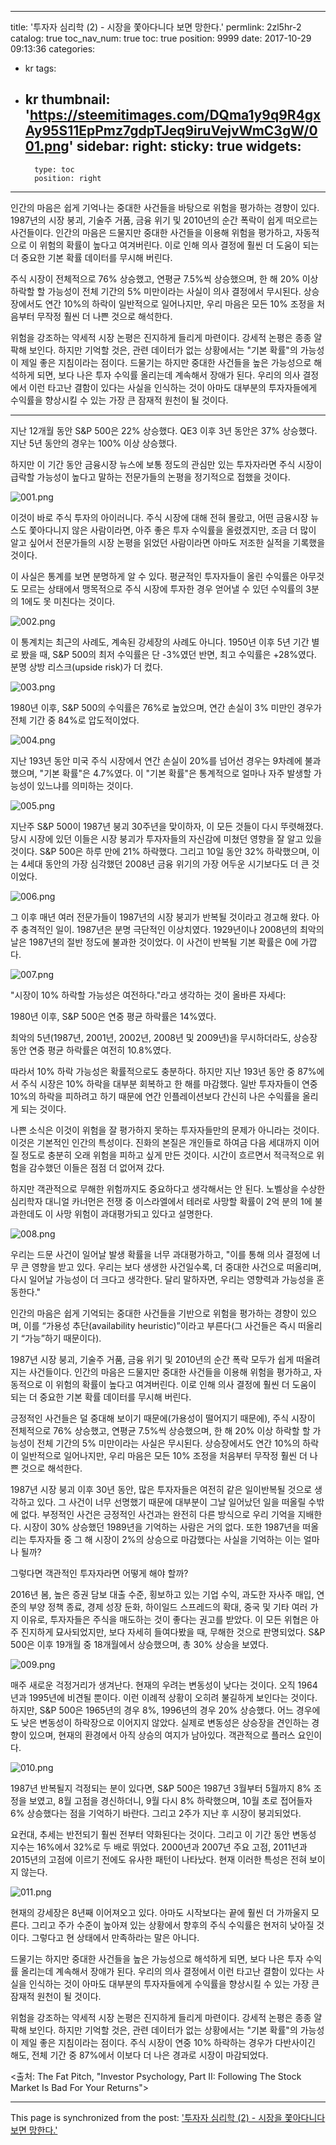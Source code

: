 
---
title: '투자자 심리학 (2) - 시장을 쫓아다니다 보면 망한다.'
permlink: 2zl5hr-2
catalog: true
toc_nav_num: true
toc: true
position: 9999
date: 2017-10-29 09:13:36
categories:
- kr
tags:
- kr
thumbnail: 'https://steemitimages.com/DQma1y9q9R4gxAy95S11EpPmz7gdpTJeq9iruVejvWmC3gW/001.png'
sidebar:
    right:
        sticky: true
widgets:
    -
        type: toc
        position: right
---


인간의 마음은 쉽게 기억나는 중대한 사건들을 바탕으로 위험을 평가하는 경향이 있다. 1987년의 시장 붕괴, 기술주 거품, 금융 위기 및 2010년의 순간 폭락이 쉽게 떠오르는 사건들이다. 인간의 마음은 드물지만 중대한 사건들을 이용해 위험을 평가하고, 자동적으로 이 위험의 확률이 높다고 여겨버린다. 이로 인해 의사 결정에 훨씬 더 도움이 되는 더 중요한 기본 확률 데이터를 무시해 버린다. 
  
주식 시장이 전체적으로 76% 상승했고, 연평균 7.5%씩 상승했으며, 한 해 20% 이상 하락할 할 가능성이 전체 기간의 5% 미만이라는 사실이 의사 결정에서 무시된다. 상승장에서도 연간 10%의 하락이 일반적으로 일어나지만, 우리 마음은 모든 10% 조정을 처음부터 무작정 훨씬 더 나쁜 것으로 해석한다.
  
위험을 강조하는 약세적 시장 논평은 진지하게 들리게 마련이다. 강세적 논평은 종종 얄팍해 보인다. 하지만 기억할 것은, 관련 데이터가 없는 상황에서는 "기본 확률"의 가능성이 제일 좋은 지침이라는 점이다. 드물기는 하지만 중대한 사건들을 높은 가능성으로 해석하게 되면, 보다 나은 투자 수익률 올리는데 계속해서 장애가 된다. 우리의 의사 결정에서 이런 타고난 결함이 있다는 사실을 인식하는 것이 아마도 대부분의 투자자들에게 수익률을 향상시킬 수 있는 가장 큰 잠재적 원천이 될 것이다. 
  
* * *
  
지난 12개월 동안 S&P 500은 22% 상승했다. QE3 이후 3년 동안은 37% 상승했다. 지난 5년 동안의 경우는 100% 이상 상승했다. 
  
하지만 이 기간 동안 금융시장 뉴스에 보통 정도의 관심만 있는 투자자라면 주식 시장이 급락할 가능성이 높다고 말하는 전문가들의 논평을 정기적으로 접했을 것이다.

![001.png](https://steemitimages.com/DQma1y9q9R4gxAy95S11EpPmz7gdpTJeq9iruVejvWmC3gW/001.png)

이것이 바로 주식 투자의 아이러니다. 주식 시장에 대해 전혀 몰랐고, 어떤 금융시장 뉴스도 쫓아다니지 않은 사람이라면, 아주 좋은 투자 수익률을 올렸겠지만, 조금 더 많이 알고 싶어서 전문가들의 시장 논평을 읽었던 사람이라면 아마도 저조한 실적을 기록했을 것이다. 
  
이 사실은 통계를 보면 분명하게 알 수 있다. 평균적인 투자자들이 올린 수익률은 아무것도 모르는 상태에서 맹목적으로 주식 시장에 투자한 경우 얻어낼 수 있던 수익률의 3분의 1에도 못 미친다는 것이다. 

![002.png](https://steemitimages.com/DQmeYXFASZMbb3mFNF1irKDvnzVPpTcH3Ac388EykQUGsQm/002.png)

이 통계치는 최근의 사례도, 계속된 강세장의 사례도 아니다. 1950년 이후 5년 기간 별로 봤을 때, S&P 500의 최저 수익률은 단 -3%였던 반면, 최고 수익률은 +28%였다. 분명 상방 리스크(upside risk)가 더 컸다. 

![003.png](https://steemitimages.com/DQmT1x8ofu6nPjS7WJeqUQyS5ridg7rMZnsxGWeBGTTkXfh/003.png)

1980년 이후, S&P 500의 수익률은 76%로 높았으며, 연간 손실이 3% 미만인 경우가 전체 기간 중 84%로 압도적이었다. 

![004.png](https://steemitimages.com/DQmf2jxG53x5v8zNYYKvRcZbv2aSvv6bVsnNdodecDj9UYh/004.png)

지난 193년 동안 미국 주식 시장에서 연간 손실이 20%를 넘어선 경우는 9차례에 불과했으며, "기본 확률"은 4.7%였다. 이 "기본 확률"은 통계적으로 얼마나 자주 발생할 가능성이 있느냐를 의미하는 것이다. 

![005.png](https://steemitimages.com/DQme7Lg7vwuAtEVavQBaB8cg9H4zFse1AhQQeGhsLbhgx8x/005.png)

지난주 S&P 500이 1987년 붕괴 30주년을 맞이하자, 이 모든 것들이 다시 뚜렷해졌다. 당시 시장에 있던 이들은 시장 붕괴가 투자자들의 자신감에 미쳤던 영향을 잘 알고 있을 것이다. S&P 500은 하루 만에 21% 하락했다. 그리고 10일 동안 32% 하락했으며, 이는 4세대 동안의 가장 심각했던 2008년 금융 위기의 가장 어두운 시기보다도 더 큰 것이었다. 

![006.png](https://steemitimages.com/DQmXgKMrKn7nnFG9BbMKENJPYfmDDhLr7yKY9BYQNXgVnTC/006.png)

그 이후 매년 여러 전문가들이 1987년의 시장 붕괴가 반복될 것이라고 경고해 왔다. 아주 충격적인 일이. 1987년은 분명 극단적인 이상치였다. 1929년이나 2008년의 최악의 날은 1987년의 절반 정도에 불과한 것이었다. 이 사건이 반복될 기본 확률은 0에 가깝다.

![007.png](https://steemitimages.com/DQmPH1b1vjTBhZa1VxGeMVFGH11TNcccgpFWZLimcdEBHKr/007.png)

"시장이 ​​10% 하락할 가능성은 여전하다."라고 생각하는 것이 올바른 자세다:
  
1980년 이후, S&P 500은 연중 평균 하락률은 14%였다.
  
최악의 5년(1987년, 2001년, 2002년, 2008년 및 2009년)을 무시하더라도, 상승장 동안 연중 평균 하락률은 여전히 ​​10.8%였다.
  
따라서 10% 하락 가능성은 확률적으로도 충분하다. 하지만 지난 193년 동안 중 87%에서 주식 시장은 10% 하락을 대부분 회복하고 한 해를 마감했다. 일반 투자자들이 연중 10%의 하락을 피하려고 하기 때문에 연간 인플레이션보다 간신히 나은 수익률을 올리게 되는 것이다.
  
나쁜 소식은 이것이 위험을 잘 평가하지 못하는 투자자들만의 문제가 아니라는 것이다. 이것은 기본적인 인간의 특성이다. 진화의 본질은 개인들로 하여금 다음 세대까지 이어질 정도로 충분히 오래 위험을 피하고 싶게 만든 것이다. 시간이 흐르면서 적극적으로 위험을 감수했던 이들은 점점 더 없어져 갔다. 
  
하지만 객관적으로 무해한 위험까지도 중요하다고 생각해서는 안 된다. 노벨상을 수상한 심리학자 대니얼 카너먼은 전쟁 중 이스라엘에서 테러로 사망할 확률이 2억 분의 1에 불과한데도 이 사망 위험이 과대평가되고 있다고 설명한다. 
 
![008.png](https://steemitimages.com/DQmXYhSZC71ULUmZUzdTcGStgPfDJhLbQyZUBrwpkbvJHDP/008.png)

우리는 드문 사건이 일어날 발생 확률을 너무 과대평가하고, "이를 통해 의사 결정에 너무 큰 영향을 받고 있다. 우리는 보다 생생한 사건일수록, 더 중대한 사건으로 떠올리며, 다시 일어날 가능성이 더 크다고 생각한다. 달리 말하자면, 우리는 영향력과 가능성을 혼동한다."
  
인간의 마음은 쉽게 기억되는 중대한 사건들을 기반으로 위험을 평가하는 경향이 있으며, 이를 “가용성 추단(availability heuristic)”이라고 부른다(그 사건들은 즉시 떠올리기 “가능”하기 때문이다). 
  
1987년 시장 붕괴, 기술주 거품, 금융 위기 및 2010년의 순간 폭락 모두가 쉽게 떠올려지는 사건들이다. 인간의 마음은 드물지만 중대한 사건들을 이용해 위험을 평가하고, 자동적으로 이 위험의 확률이 높다고 여겨버린다. 이로 인해 의사 결정에 훨씬 더 도움이 되는 더 중요한 기본 확률 데이터를 무시해 버린다. 
  
긍정적인 사건들은 덜 중대해 보이기 때문에(가용성이 떨어지기 때문에), 주식 시장이 전체적으로 76% 상승했고, 연평균 7.5%씩 상승했으며, 한 해 20% 이상 하락할 할 가능성이 전체 기간의 5% 미만이라는 사실은 무시된다. 상승장에서도 연간 10%의 하락이 일반적으로 일어나지만, 우리 마음은 모든 10% 조정을 처음부터 무작정 훨씬 더 나쁜 것으로 해석한다.

1987년 시장 붕괴 이후 30년 동안, 많은 투자자들은 여전히 같은 일이 ​​반복될 것으로 생각하고 있다. 그 사건이 너무 선명했기 때문에 대부분이 그날 일어났던 일을 떠올릴 수밖에 없다. 부정적인 사건은 긍정적인 사건과는 완전히 다른 방식으로 우리 기억을 지배한다. 시장이 30% 상승했던 1989년을 기억하는 사람은 거의 없다. 또한 1987년을 떠올리는 투자자들 중 그 해 시장이 2%의 상승으로 마감했다는 사실을 기억하는 이는 얼마나 될까? 
  
그렇다면 객관적인 투자자라면 어떻게 해야 할까?
  
2016년 봄, 높은 증권 담보 대출 수준, 횡보하고 있는 기업 수익, 과도한 자사주 매입, 연준의 부양 정책 종료, 경제 성장 둔화, 하이일드 스프레드의 확대, 중국 및 기타 여러 가지 이유로, 투자자들은 주식을 매도하는 것이 좋다는 권고를 받았다. 이 모든 위협은 아주 진지하게 묘사되었지만, 보다 자세히 들여다봤을 때, 무해한 것으로 판명되었다. S&P 500은 이후 19개월 중 18개월에서 상승했으며, 총 30% 상승을 보였다. 

![009.png](https://steemitimages.com/DQmXMrWGrYbpNzqk8uPzfSfRm8s9diDGAFk29cPLrQxRGBz/009.png)

매주 새로운 걱정거리가 생겨난다. 현재의 우려는 변동성이 낮다는 것이다. 오직 1964년과 1995년에 비견될 뿐이다. 이런 이례적 상황이 오히려 불길하게 보인다는 것이다. 하지만, S&P 500은 1965년의 경우 8%, 1996년의 경우 20% 상승했다. 어느 경우에도 낮은 변동성이 하락장으로 이어지지 않았다. 실제로 변동성은 상승장을 견인하는 경향이 있으며, 현재의 환경에서 아직 상승의 여지가 남아있다. 객관적으로 플러스 요인이다.

![010.png](https://steemitimages.com/DQmaS9LiQzZ9NRha5cNZthm36my8GiS3n3q1Rzu4ohk84Vb/010.png)

1987년 반복될지 걱정되는 분이 있다면, S&P 500은 1987년 3월부터 5월까지 8% 조정을 보였고, 8월 고점을 경신하더니, 9월 다시 8% 하락했으며, 10월 초로 접어들자 6% 상승했다는 점을 기억하기 바란다. 그리고 2주가 지난 후 시장이 붕괴되었다. 
  
요컨대, 추세는 반전되기 훨씬 전부터 약화된다는 것이다. 그리고 이 기간 동안 변동성 지수는 16%에서 32%로 두 배로 뛰었다. 2000년과 2007년 주요 고점, 2011년과 2015년의 고점에 이르기 전에도 유사한 패턴이 나타났다. 현재 이러한 특성은 전혀 보이지 않는다.

![011.png](https://steemitimages.com/DQmXSP8CNfQ4rBd5bvisLJR28gDsD9LK1SMAz1wvbsKHe1v/011.png)

현재의 강세장은 8년째 이어져오고 있다. 아마도 시작보다는 끝에 훨씬 더 가까울지 모른다. 그리고 주가 수준이 높아져 있는 상황에서 향후의 주식 수익률은 현저히 낮아질 것이다. 그렇다고 현 상태에서 만족하라는 말은 아니다. 
  
드물기는 하지만 중대한 사건들을 높은 가능성으로 해석하게 되면, 보다 나은 투자 수익률 올리는데 계속해서 장애가 된다. 우리의 의사 결정에서 이런 타고난 결함이 있다는 사실을 인식하는 것이 아마도 대부분의 투자자들에게 수익률을 향상시킬 수 있는 가장 큰 잠재적 원천이 될 것이다. 
  
위험을 강조하는 약세적 시장 논평은 진지하게 들리게 마련이다. 강세적 논평은 종종 얄팍해 보인다. 하지만 기억할 것은, 관련 데이터가 없는 상황에서는 "기본 확률"의 가능성이 제일 좋은 지침이라는 점이다. 주식 시장이 연중 10% 하락하는 경우가 다반사이긴 해도, 전체 기간 중 87%에서 이보다 더 나은 경과로 시장이 마감되었다. 
  
<출처: The Fat Pitch, "Investor Psychology, Part II: Following The Stock Market Is Bad For Your Returns">

- - -

This page is synchronized from the post: ['투자자 심리학 (2) - 시장을 쫓아다니다 보면 망한다.'](https://steemit.com/@pius.pius/2zl5hr-2)
